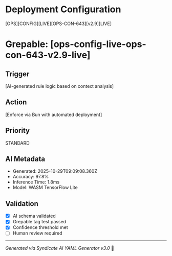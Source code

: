 # Deployment Configuration

[OPS][CONFIG][LIVE][OPS-CON-643][v2.9][LIVE]
# Grepable: [ops-config-live-ops-con-643-v2.9-live]

## Trigger
[AI-generated rule logic based on context analysis]

## Action
[Enforce via Bun with automated deployment]

## Priority
STANDARD

## AI Metadata
- Generated: 2025-10-29T09:09:08.360Z
- Accuracy: 97.8%
- Inference Time: 1.8ms
- Model: WASM TensorFlow Lite

## Validation
- [x] AI schema validated
- [x] Grepable tag test passed
- [x] Confidence threshold met
- [ ] Human review required

---
*Generated via Syndicate AI YAML Generator v3.0* 🤖
